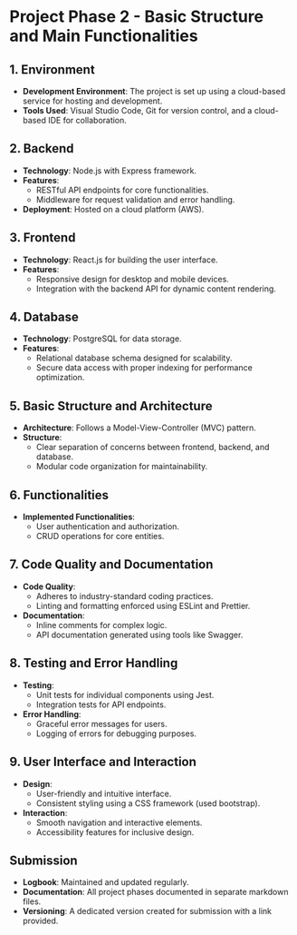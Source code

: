 # Project Phase 2 - Basic Structure and Main Functionalities

## 1. Environment

- **Development Environment**: The project is set up using a cloud-based service for hosting and development.
- **Tools Used**: Visual Studio Code, Git for version control, and a cloud-based IDE for collaboration.

## 2. Backend

- **Technology**: Node.js with Express framework.
- **Features**:
  - RESTful API endpoints for core functionalities.
  - Middleware for request validation and error handling.
- **Deployment**: Hosted on a cloud platform (AWS).

## 3. Frontend

- **Technology**: React.js for building the user interface.
- **Features**:
  - Responsive design for desktop and mobile devices.
  - Integration with the backend API for dynamic content rendering.

## 4. Database

- **Technology**: PostgreSQL for data storage.
- **Features**:
  - Relational database schema designed for scalability.
  - Secure data access with proper indexing for performance optimization.

## 5. Basic Structure and Architecture

- **Architecture**: Follows a Model-View-Controller (MVC) pattern.
- **Structure**:
  - Clear separation of concerns between frontend, backend, and database.
  - Modular code organization for maintainability.

## 6. Functionalities

- **Implemented Functionalities**:
  - User authentication and authorization.
  - CRUD operations for core entities.

## 7. Code Quality and Documentation

- **Code Quality**:
  - Adheres to industry-standard coding practices.
  - Linting and formatting enforced using ESLint and Prettier.
- **Documentation**:
  - Inline comments for complex logic.
  - API documentation generated using tools like Swagger.

## 8. Testing and Error Handling

- **Testing**:
  - Unit tests for individual components using Jest.
  - Integration tests for API endpoints.
- **Error Handling**:
  - Graceful error messages for users.
  - Logging of errors for debugging purposes.

## 9. User Interface and Interaction

- **Design**:
  - User-friendly and intuitive interface.
  - Consistent styling using a CSS framework (used bootstrap).
- **Interaction**:
  - Smooth navigation and interactive elements.
  - Accessibility features for inclusive design.

## Submission

- **Logbook**: Maintained and updated regularly.
- **Documentation**: All project phases documented in separate markdown files.
- **Versioning**: A dedicated version created for submission with a link provided.